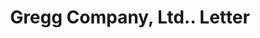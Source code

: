 ---
doi: 10.7916/D82Z2HJF
date_other: '1912'
date_other_textual: '1912'
form: correspondence
genre:
- Letters (correspondence)
name:
- Gregg Company, Ltd.
object_in_context_url: https://biggert.cul.columbia.edu/items/view/ave_biggert_00796
subject_hierarchical_geographic:
- Hackensack, New Jersey, United States
subject_name:
- Gregg Company, Ltd.
title: Gregg Company, Ltd.. Letter
sort_title: Gregg Company, Ltd.. Letter
call_number: ave_biggert_00796
coordinates:
- 40.889398,-74.045698
pid: ave_biggert_00796
identifiers: ave_biggert_00796
canvas_id: ldpd:396068
permalink: "/items/ave_biggert_00796/"
layout: iiif-image-page
---
